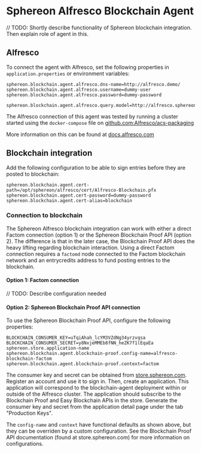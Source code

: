 # Sphereon Alfresco Blockchain Agent

// TODO: Shortly describe functionality of Sphereon blockchain integration. Then explain role of agent in this.

## Alfresco

To connect the agent with Alfresco, set the following properties in `application.properties` or environment variables:
```
sphereon.blockchain.agent.alfresco.dns-name=http://alfresco.demo/
sphereon.blockchain.agent.alfresco.username=dummy-user
sphereon.blockchain.agent.alfresco.password=dummy-password

sphereon.blockchain.agent.alfresco.query.model=http://alfresco.sphereon.com/model/blockchain/1.0
```

The Alfresco connection of this agent was tested by running a cluster started using the `docker-compose` file on [github.com:Alfresco/acs-packaging](https://github.com/Alfresco/acs-packaging/blob/206309884df4f97444491a93d41ead7ed9dea780/docker-alfresco/test/docker-compose.yml)

More information on this can be found at [docs.alfresco.com](https://docs.alfresco.com/6.1/concepts/acs-deploy-architecture.html)

## Blockchain integration

Add the following configuration to be able to sign entries before they are posted to blockchain:

```
sphereon.blockchain.agent.cert-path=/opt/sphereon/alfresco/cert/Alfresco-Blockchain.pfx
sphereon.blockchain.agent.cert-password=dummy-password
sphereon.blockchain.agent.cert-alias=blockchain
```

### Connection to blockchain

The Sphereon Alfresco blockchain integration can work with either a direct Factom connection (option 1) or the Sphereon Blockchain Proof API (option 2).
The difference is that in the later case, the Blockchain Proof API does the heavy lifting regarding blockchain interaction. Using a direct Factom connection requires a `factomd` node connected to the Factom blockchain network and an entrycredits address to fund posting entries to the blockchain.

#### Option 1: Factom connection

// TODO: Describe configuration needed

#### Option 2: Sphereon Blockchain Proof API connection

To use the Sphereon Blockchain Proof API, configure the following properties:
```
BLOCKCHAIN_CONSUMER_KEY=uTqiAhah_lcYM3VZdNg34yrzvqsa
BLOCKCHAIN_CONSUMER_SECRET=y8NxjeMMEb8fNN_heZK7f1lEqaEa
sphereon.store.application-name
sphereon.blockchain.agent.blockchain-proof.config-name=alfresco-blockchain-factom
sphereon.blockchain.agent.blockchain-proof.context=factom
```

The consumer key and secret can be obtained from [store.sphereon.com](https://store.sphereon.com).
Register an account and use it to sign in. Then, create an application. This application will correspond to the blockchain-agent deployment within or outside of the Alfresco cluster.
The application should subscribe to the Blockchain Proof and Easy Blockchain APIs in the store. Generate the consumer key and secret from the application detail page under the tab "Production Keys".

The `config-name` and `context` have functional defaults as shown above, but they can be overriden by a custom configuration. See the Blockchain Proof API documentation (found at store.sphereon.com) for more information on configurations.

